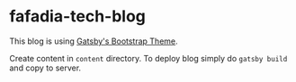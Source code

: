 # fafadia-tech-blog

This blog is using [Gatsby's Bootstrap Theme](https://www.gatsbyjs.org/starters/jaxx2104/gatsby-starter-bootstrap/).

Create content in `content` directory. To deploy blog simply do `gatsby build` and copy to server.
